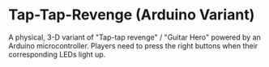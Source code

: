 # Tap-Tap-Revenge     (Arduino Variant)
A physical, 3-D variant of "Tap-tap revenge" / "Guitar Hero" powered by an Arduino microcontroller. Players need to press the right buttons when their corresponding LEDs light up.
